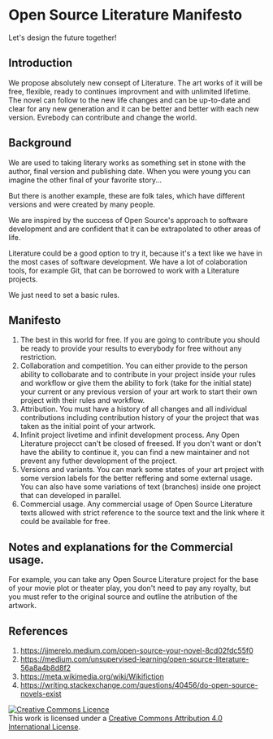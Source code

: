 # Open Source Literature Manifesto

Let's design the future together!

## Introduction

We propose absolutely new consept of Literature. The art works of it will be free, flexible, ready to continues improvment and with unlimited lifetime. The novel can follow to the new life changes and can be up-to-date and clear for any new generation and it can be better and better with each new version. Evrebody can contribute and change the world.

## Background

We are used to taking literary works as something set in stone with the author, final version and publishing date. When you were young you can imagine the other final of your favorite story...

But there is another example, these are folk tales, which have different versions and were created by many people.

We are inspired by the success of Open Source's approach to software development and are confident that it can be extrapolated to other areas of life.

Literature could be a good option to try it, because it's a text like we have in the most cases of software development. We have a lot of colaboration tools, for example Git, that can be borrowed to work with a Literature projects.

We just need to set a basic rules.

## Manifesto

1. The best in this world for free. If you are going to contribute you should be ready to provide your results to everybody for free without any restriction.
2. Collaboration and competition. You can either provide to the person ability to collobarate and to contribute in your project inside your rules and workflow or give them the ability to fork (take for the initial state) your current or any previous version of your art work to start their own project with their rules and workflow.
3. Attribution. You must have a history of all changes and all individual contributions including contribution history of your the project that was taken as the initial point of your artwork.
4. Infinit project livetime and infinit development process. Any Open Literature projecct can't be closed of freesed. If you don't want or don't have the ability to continue it, you can find a new maintainer and not prevent any futher development of the project.
5. Versions and variants. You can mark some states of your art project with some version labels for the better reffering and some external usage. You can also have some variations of text (branches) inside one project that can developed in parallel.
6. Commercial usage. Any commercial usage of Open Source Literature texts allowed with strict reference to the source text and the link where it could be available for free.    

## Notes and explanations for the Commercial usage.

For example, you can take any Open Source Literature project for the base of your movie plot or theater play, you don't need to pay any royalty, but you must refer to the original source and outline the atribution of the artwork.

## References

1. https://jjmerelo.medium.com/open-source-your-novel-8cd02fdc55f0
2. https://medium.com/unsupervised-learning/open-source-literature-56a8a4b8d8f2
3. https://meta.wikimedia.org/wiki/Wikifiction
4. https://writing.stackexchange.com/questions/40456/do-open-source-novels-exist

<a rel="license" href="http://creativecommons.org/licenses/by/4.0/"><img alt="Creative Commons Licence" style="border-width:0" src="https://i.creativecommons.org/l/by/4.0/88x31.png" /></a><br />This work is licensed under a <a rel="license" href="http://creativecommons.org/licenses/by/4.0/">Creative Commons Attribution 4.0 International License</a>.
